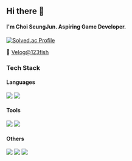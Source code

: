 ## Hi there 👋
#### I'm Choi SeungJun. Aspiring Game Developer.

[![Solved.ac Profile](http://mazassumnida.wtf/api/v2/generate_badge?boj=123fish)](https://solved.ac/123fish/)

📝 [Velog@123fish](https://velog.io/@123fish)

### Tech Stack
#### Languages
<img src="https://img.shields.io/badge/c++-00599C?style=for-the-badge&logo=c%2B%2B&logoColor=white"> <img src="https://img.shields.io/badge/python-3776AB?style=for-the-badge&logo=python&logoColor=white">

#### Tools
<img src="https://img.shields.io/badge/GitHub Desktop-6e40c9?style=for-the-badge&logo=github&logoColor=white"> <img src="https://img.shields.io/badge/Anaconda-44A833?style=for-the-badge&logo=anaconda&logoColor=black">

#### Others
<img src="https://img.shields.io/badge/Git-F05032?style=for-the-badge&logo=git&logoColor=white"> <img src="https://img.shields.io/badge/Markdown-2b303a?style=for-the-badge&logo=markdown&logoColor=white">
<img src="https://img.shields.io/badge/Unity-000000?style=for-the-badge&logo=unity&logoColor=white">
